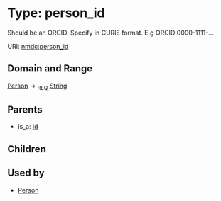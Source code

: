 
# Type: person_id


Should be an ORCID. Specify in CURIE format. E.g ORCID:0000-1111-...

URI: [nmdc:person_id](https://microbiomedata/meta/person_id)


## Domain and Range

[Person](Person.md) ->  <sub>REQ</sub> [String](types/String.md)

## Parents

 *  is_a: [id](id.md)

## Children


## Used by

 * [Person](Person.md)
